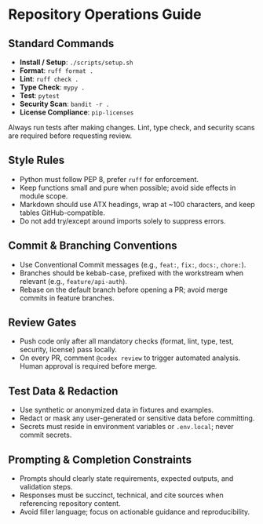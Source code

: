 # Repository Operations Guide

## Standard Commands
- **Install / Setup**: `./scripts/setup.sh`
- **Format**: `ruff format .`
- **Lint**: `ruff check .`
- **Type Check**: `mypy .`
- **Test**: `pytest`
- **Security Scan**: `bandit -r .`
- **License Compliance**: `pip-licenses`

Always run tests after making changes. Lint, type check, and security scans are required before requesting review.

## Style Rules
- Python must follow PEP 8, prefer `ruff` for enforcement.
- Keep functions small and pure when possible; avoid side effects in module scope.
- Markdown should use ATX headings, wrap at ~100 characters, and keep tables GitHub-compatible.
- Do not add try/except around imports solely to suppress errors.

## Commit & Branching Conventions
- Use Conventional Commit messages (e.g., `feat:`, `fix:`, `docs:`, `chore:`).
- Branches should be kebab-case, prefixed with the workstream when relevant (e.g., `feature/api-auth`).
- Rebase on the default branch before opening a PR; avoid merge commits in feature branches.

## Review Gates
- Push code only after all mandatory checks (format, lint, type, test, security, license) pass locally.
- On every PR, comment `@codex review` to trigger automated analysis. Human approval is required before merge.

## Test Data & Redaction
- Use synthetic or anonymized data in fixtures and examples.
- Redact or mask any user-generated or sensitive data before committing.
- Secrets must reside in environment variables or `.env.local`; never commit secrets.

## Prompting & Completion Constraints
- Prompts should clearly state requirements, expected outputs, and validation steps.
- Responses must be succinct, technical, and cite sources when referencing repository content.
- Avoid filler language; focus on actionable guidance and reproducibility.
